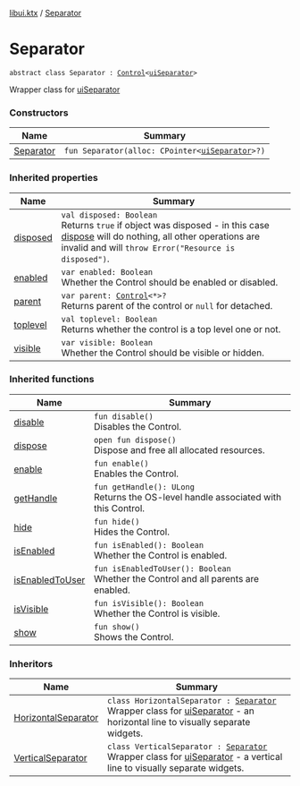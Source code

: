 [libui.ktx](../README.md) / [Separator](README.md)

# Separator

`abstract class Separator : `[`Control`](../-control/README.md)`<`[`uiSeparator`](../../libui/ui-separator.md)`>`

Wrapper class for [uiSeparator](../../libui/ui-separator.md)

### Constructors

| Name | Summary |
|---|---|
| [Separator](-separator.md) | `fun Separator(alloc: CPointer<`[`uiSeparator`](../../libui/ui-separator.md)`>?)` |

### Inherited properties

| Name | Summary |
|---|---|
| [disposed](../-disposable/disposed.md) | `val disposed: Boolean`<br>Returns `true` if object was disposed - in this case [dispose](../-disposable/dispose.md) will do nothing, all other operations are invalid and will `throw Error("Resource is disposed")`. |
| [enabled](../-control/enabled.md) | `var enabled: Boolean`<br>Whether the Control should be enabled or disabled. |
| [parent](../-control/parent.md) | `var parent: `[`Control`](../-control/README.md)`<*>?`<br>Returns parent of the control or `null` for detached. |
| [toplevel](../-control/toplevel.md) | `val toplevel: Boolean`<br>Returns whether the control is a top level one or not. |
| [visible](../-control/visible.md) | `var visible: Boolean`<br>Whether the Control should be visible or hidden. |

### Inherited functions

| Name | Summary |
|---|---|
| [disable](../-control/disable.md) | `fun disable()`<br>Disables the Control. |
| [dispose](../-control/dispose.md) | `open fun dispose()`<br>Dispose and free all allocated resources. |
| [enable](../-control/enable.md) | `fun enable()`<br>Enables the Control. |
| [getHandle](../-control/get-handle.md) | `fun getHandle(): ULong`<br>Returns the OS-level handle associated with this Control. |
| [hide](../-control/hide.md) | `fun hide()`<br>Hides the Control. |
| [isEnabled](../-control/is-enabled.md) | `fun isEnabled(): Boolean`<br>Whether the Control is enabled. |
| [isEnabledToUser](../-control/is-enabled-to-user.md) | `fun isEnabledToUser(): Boolean`<br>Whether the Control and all parents are enabled. |
| [isVisible](../-control/is-visible.md) | `fun isVisible(): Boolean`<br>Whether the Control is visible. |
| [show](../-control/show.md) | `fun show()`<br>Shows the Control. |

### Inheritors

| Name | Summary |
|---|---|
| [HorizontalSeparator](../-horizontal-separator/README.md) | `class HorizontalSeparator : `[`Separator`](README.md)<br>Wrapper class for [uiSeparator](../../libui/ui-separator.md) - an horizontal line to visually separate widgets. |
| [VerticalSeparator](../-vertical-separator/README.md) | `class VerticalSeparator : `[`Separator`](README.md)<br>Wrapper class for [uiSeparator](../../libui/ui-separator.md) - a vertical line to visually separate widgets. |
